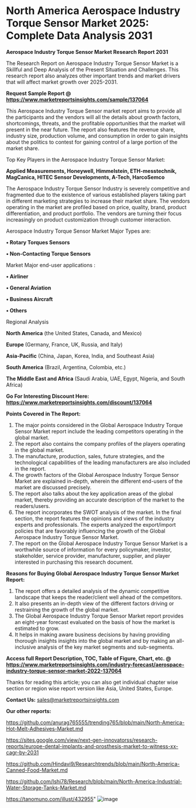 # North America Aerospace Industry Torque Sensor Market 2025: Complete Data Analysis 2031

<strong>Aerospace Industry Torque Sensor Market Research Report 2031</strong>

The Research Report on Aerospace Industry Torque Sensor Market is a Skillful and Deep Analysis of the Present Situation and Challenges. This research report also analyzes other important trends and market drivers that will affect market growth over 2025-2031.

<strong>Request Sample Report @ <a href=https://www.marketreportsinsights.com/sample/137064>https://www.marketreportsinsights.com/sample/137064</a></strong>

This Aerospace Industry Torque Sensor market report aims to provide all the participants and the vendors will all the details about growth factors, shortcomings, threats, and the profitable opportunities that the market will present in the near future. The report also features the revenue share, industry size, production volume, and consumption in order to gain insights about the politics to contest for gaining control of a large portion of the market share.

Top Key Players in the Aerospace Industry Torque Sensor Market:

<strong>Applied Measurements, Honeywell, Himmelstein, ETH-messtechnik, MagCanica, HITEC Sensor Developments, A-Tech, HarcoSemco</strong>

The Aerospace Industry Torque Sensor Industry is severely competitive and fragmented due to the existence of various established players taking part in different marketing strategies to increase their market share. The vendors operating in the market are profiled based on price, quality, brand, product differentiation, and product portfolio. The vendors are turning their focus increasingly on product customization through customer interaction.

Aerospace Industry Torque Sensor Market Major Types are:

<strong>• Rotary Torques Sensors

• Non-Contacting Torque Sensors</strong>

Market Major end-user applications :

<strong>• Airliner

• General Aviation

• Business Aircraft

• Others</strong>

Regional Analysis

</u><strong><b>North America</b></strong> (the United States, Canada, and Mexico)

<strong><b>Europe </b></strong>(Germany, France, UK, Russia, and Italy)

<strong><b>Asia-Pacific</b></strong> (China, Japan, Korea, India, and Southeast Asia)

<strong><b>South America</b></strong> (Brazil, Argentina, Colombia, etc.)

<strong><b>The Middle East and Africa</b></strong> (Saudi Arabia, UAE, Egypt, Nigeria, and South Africa)

<strong>Go For Interesting Discount Here: <a href=https://www.marketreportsinsights.com/discount/137064>https://www.marketreportsinsights.com/discount/137064</a></strong>

<strong>Points Covered in The Report:</strong>
<ol>
  <li>The major points considered in the Global Aerospace Industry Torque Sensor Market report include the leading competitors operating in the global market.</li>
  <li>The report also contains the company profiles of the players operating in the global market.</li>
  <li>The manufacture, production, sales, future strategies, and the technological capabilities of the leading manufacturers are also included in the report.</li>
  <li>The growth factors of the Global Aerospace Industry Torque Sensor Market are explained in-depth, wherein the different end-users of the market are discussed precisely.</li>
  <li>The report also talks about the key application areas of the global market, thereby providing an accurate description of the market to the readers/users.</li>
  <li>The report incorporates the SWOT analysis of the market. In the final section, the report features the opinions and views of the industry experts and professionals. The experts analyzed the export/import policies that are favorably influencing the growth of the Global Aerospace Industry Torque Sensor Market.</li>
  <li>The report on the Global Aerospace Industry Torque Sensor Market is a worthwhile source of information for every policymaker, investor, stakeholder, service provider, manufacturer, supplier, and player interested in purchasing this research document.</li>
</ol>
<strong>Reasons for Buying Global Aerospace Industry Torque Sensor Market Report:</strong>

<ol>
  <li>The report offers a detailed analysis of the dynamic competitive landscape that keeps the reader/client well ahead of the competitors.</li>
  <li>It also presents an in-depth view of the different factors driving or restraining the growth of the global market.</li>
  <li>The Global Aerospace Industry Torque Sensor Market report provides an eight-year forecast evaluated on the basis of how the market is estimated to grow.</li>
  <li>It helps in making aware business decisions by having providing thorough insights insights into the global market and by making an all-inclusive analysis of the key market segments and sub-segments.</li>
</ol>
<strong>Access full Report Description, TOC, Table of Figure, Chart, etc. @ <a href=https://www.marketreportsinsights.com/industry-forecast/aerospace-industry-torque-sensor-market-2022-137064>https://www.marketreportsinsights.com/industry-forecast/aerospace-industry-torque-sensor-market-2022-137064</a></strong>


Thanks for reading this article; you can also get individual chapter wise section or region wise report version like Asia, United States, Europe.

<strong>Contact Us:</strong>
sales@marketreportsinsights.com

<strong>Our other reports:</strong>

<a href=https://github.com/anurag765555/trending765/blob/main/North-America-Hot-Melt-Adhesives-Market.md>https://github.com/anurag765555/trending765/blob/main/North-America-Hot-Melt-Adhesives-Market.md</a>

<a href=https://sites.google.com/view/next-gen-innovatorss/research-reports/europe-dental-implants-and-prosthesis-market-to-witness-xx-cagr-by-2031>https://sites.google.com/view/next-gen-innovatorss/research-reports/europe-dental-implants-and-prosthesis-market-to-witness-xx-cagr-by-2031</a>

<a href=https://github.com/Hindavi9/Researchtrends/blob/main/North-America-Canned-Food-Market.md>https://github.com/Hindavi9/Researchtrends/blob/main/North-America-Canned-Food-Market.md</a>

<a href=https://github.com/Ishi78/Research/blob/main/North-America-Industrial-Water-Storage-Tanks-Market.md>https://github.com/Ishi78/Research/blob/main/North-America-Industrial-Water-Storage-Tanks-Market.md</a>

<a href=https://tanomuno.com/illust/432955>https://tanomuno.com/illust/432955</a>"
![image](https://github.com/user-attachments/assets/b7df93ed-1f24-480a-ad1a-1cae275b49f2)
